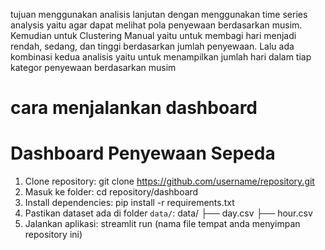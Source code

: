 tujuan menggunakan analisis lanjutan dengan menggunakan time series analysis yaitu agar dapat melihat pola penyewaan berdasarkan musim. Kemudian untuk Clustering Manual yaitu untuk membagi hari menjadi rendah, sedang, dan tinggi berdasarkan jumlah penyewaan. Lalu ada kombinasi kedua analisis yaitu untuk menampilkan jumlah hari dalam tiap kategor penyewaan berdasarkan musim
# cara menjalankan dashboard
# Dashboard Penyewaan Sepeda
1. Clone repository:
git clone https://github.com/username/repository.git
2. Masuk ke folder:
cd repository/dashboard
3. Install dependencies:
pip install -r requirements.txt
4. Pastikan dataset ada di folder `data/`:
data/ ├── day.csv ├── hour.csv
5. Jalankan aplikasi:
streamlit run (nama file tempat anda menyimpan repository ini)
